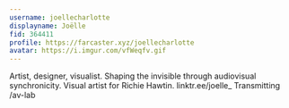 ```yaml
---
username: joellecharlotte
displayname: Joëlle
fid: 364411
profile: https://farcaster.xyz/joellecharlotte
avatar: https://i.imgur.com/vfWeqfv.gif
---
```


Artist, designer, visualist. Shaping the invisible through audiovisual synchronicity. Visual artist for Richie Hawtin. linktr.ee/joelle\_ Transmitting /av-lab
